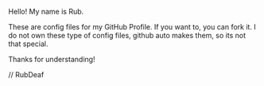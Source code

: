 Hello!
My name is Rub.

These are config files for my GitHub Profile. If you want to, you can fork it.
I do not own these type of config files, github auto makes them, so its not that special.

Thanks for understanding!

// RubDeaf
